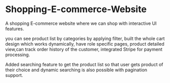 # Shopping-E-commerce-Website

A shopping E-commerce website where we can shop with interactive UI features.

you can see product list by categories by applying filter, built the whole cart design which works dynamically, 
have role specific pages, product detailed view,can track order history of the customer, integrated Stripe for payment processing.

Added searching feature to get the product list so that user gets product of their choice and dynamic searching is also possible with pagination support.
